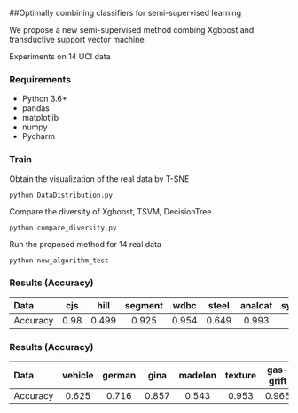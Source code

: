 ##Optimally combining classifiers for semi-supervised learning

We propose a new semi-supervised method combing Xgboost and transductive support vector machine.

Experiments on 14 UCI data 




### Requirements
- Python 3.6+
- pandas
- matplotlib
- numpy
- Pycharm



### Train

Obtain the visualization of the real data by T-SNE

```
python DataDistribution.py
```

Compare the diversity of Xgboost, TSVM, DecisionTree

```
python compare_diversity.py
```
Run the proposed method for 14 real data

```
python new_algorithm_test
```
### Results (Accuracy)
| Data | cjs | hill | segment | wdbc| steel |analcat |synthetic |
|:---|:---:|:---:|:---:|:---:|:---:|:---:|:---:|
|Accuracy |0.98  | 0.499 | 0.925| 0.954 |0.649|0.993|0.92|
### Results (Accuracy)
| Data | vehicle | german | gina | madelon| texture |gas-grift |dna |
|:---|:---:|:---:|:---:|:---:|:---:|:---:|:---:|
|Accuracy |0.625  | 0.716 | 0.857| 0.543 |0.953|0.965|0.911|

